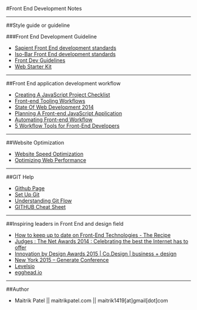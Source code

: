#Front End Development Notes

---

##Style guide or guideline

###Front End Development Guideline

- [Sapient Front End development standards](https://sapient-global.github.io/best-practices) 
- [Iso-Bar Front End development standards](https://isobar-idev.github.io/code-standards) 
- [Front Dev Guidelines](https://taitems.github.io/Front-End-Development-Guidelines/#cssHtmlSection) 
- [Web Starter Kit](https://developers.google.com/web/tools/starter-kit/)

---
##Front End application development workflow 

- [Creating A JavaScript Project Checklist](http://blog.bitovi.com/creating-a-javascript-project-checklist/)
- [Front-end Tooling Workflows](https://speakerdeck.com/addyosmani/front-end-tooling-workflows)
- [State Of Web Development 2014](http://blog.xebia.com/2014/06/06/state-of-web-development-2014/)
- [Planning A Front-end JavaScript Application](http://developer.telerik.com/featured/planning-front-end-javascript-application/)
- [Automating Front-end Workflow](https://speakerdeck.com/addyosmani/automating-front-end-workflow)
- [5 Workflow Tools for Front-End Developers](http://codecondo.com/5-workflow-tools-for-front-end-developers/)

---

##Website Optimization

- [Website Speed Optimization](https://kinsta.com/learn/page-speed/)
- [Optimizing Web Performance](http://cdn2.hubspot.net/hub/156417/file-57811332-png/images/yottaa-how-to-optimize-your-website-checklist-infographic.png?t=1433780808239)

---

##GIT Help 

- [Github Page](https://help.github.com/articles/create-a-repo)
- [Set Up Git](https://help.github.com/articles/set-up-git)
- [Understanding Git Flow](https://guides.github.com/introduction/flow/index.html?utm_source=public-launch-day-before&utm_medium=email&utm_campaign=tomorrow-codetree-opens-for-you)
- [GITHUB Cheat Sheet](https://github.com/tiimgreen/github-cheat-sheet)

---- 

##Inspiring leaders in Front End and design field

- [How to keep up to date on Front-End Technologies - The Recipe](http://uptodate.frontendrescue.org/)
- [Judges : The Net Awards 2014 : Celebrating the best the Internet has to offer](https://thenetawards.com/judges/)
- [Innovation by Design Awards 2015 | Co.Design | business + design](http://www.fastcodesign.com/innovation-by-design-awards-2015)
- [New York 2015 – Generate Conference](http://www.generateconf.com/new-york-2015)
- [Levelsio](https://levels.io/)
- [egghead.io](https://egghead.io/)

---
##Author

- Maitrik Patel || maitrikpatel.com || maitrik1419[at]gmail[dot]com
